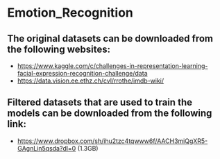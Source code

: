 # Emotion_Recognition

## The original datasets can be downloaded from the following websites:
* https://www.kaggle.com/c/challenges-in-representation-learning-facial-expression-recognition-challenge/data
* https://data.vision.ee.ethz.ch/cvl/rrothe/imdb-wiki/

## Filtered datasets that are used to train the models can be downloaded from the following link:
* https://www.dropbox.com/sh/ihu2tzc4tqwww6f/AACH3miQgXR5-GAgnLin5qsda?dl=0 (1.3GB)

